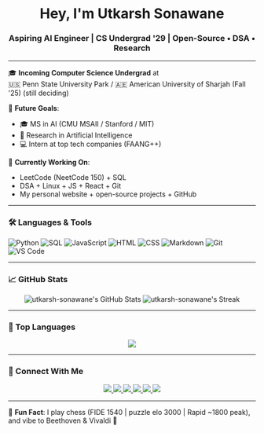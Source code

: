 <h1 align="center">Hey, I'm Utkarsh Sonawane</h1>
<h3 align="center">Aspiring AI Engineer | CS Undergrad '29 | Open-Source • DSA • Research</h3>

---

🎓 **Incoming Computer Science Undergrad** at  
🇺🇸 Penn State University Park / 🇦🇪 American University of Sharjah (Fall '25) (still deciding)

🧠 **Future Goals**:  
- 🎓 MS in AI (CMU MSAII / Stanford / MIT)  
- 🧪 Research in Artificial Intelligence
- 💻 Intern at top tech companies (FAANG++)

📍 **Currently Working On**:
- LeetCode (NeetCode 150) + SQL
- DSA + Linux + JS + React + Git
- My personal website + open-source projects + GitHub

---

### 🛠 Languages & Tools

![Python](https://img.shields.io/badge/Python-3776AB?style=flat&logo=python&logoColor=white)
![SQL](https://img.shields.io/badge/SQL-4479A1?style=flat&logo=postgresql&logoColor=white)
![JavaScript](https://img.shields.io/badge/JavaScript-F7DF1E?style=flat&logo=javascript&logoColor=black)
![HTML](https://img.shields.io/badge/HTML5-E34F26?style=flat&logo=html5&logoColor=white)
![CSS](https://img.shields.io/badge/CSS3-1572B6?style=flat&logo=css3&logoColor=white)
![Markdown](https://img.shields.io/badge/Markdown-000000?style=flat&logo=markdown&logoColor=white)
![Git](https://img.shields.io/badge/Git-F05032?style=flat&logo=git&logoColor=white)
![VS Code](https://img.shields.io/badge/VS_Code-007ACC?style=flat&logo=visual-studio-code&logoColor=white)

---

### 📈 GitHub Stats

<p align="center">
  <img src="https://github-readme-stats.vercel.app/api?username=utkarsh-sonawane&show_icons=true&theme=radical" alt="utkarsh-sonawane's GitHub Stats" />
  <img src="https://github-readme-streak-stats.herokuapp.com/?user=utkarsh-sonawane&theme=radical" alt="utkarsh-sonawane's Streak" />
</p>

---

### 🧠 Top Languages

<p align="center">
  <img src="https://github-readme-stats.vercel.app/api/top-langs/?username=utkarsh-sonawane&layout=compact&theme=radical" />
</p>

---

### 🔗 Connect With Me

<p align="center">
  <a href="https://utkarsh-sonawane.github.io/" target="_blank">
    <img src="https://img.shields.io/badge/-Website-000000?style=flat&logo=About.me&logoColor=white" />
  </a>
  <a href="https://www.linkedin.com/in/utkarsh-sonawane-0aa993280/" target="_blank">
    <img src="https://img.shields.io/badge/-LinkedIn-0077B5?style=flat&logo=linkedin&logoColor=white" />
  </a>
  <a href="https://github.com/utkarsh-sonawane" target="_blank">
    <img src="https://img.shields.io/badge/-GitHub-181717?style=flat&logo=github&logoColor=white" />
  </a>
  <a href="https://discord.com/users/nottekcrec" target="_blank">
    <img src="https://img.shields.io/badge/-Discord-7289DA?style=flat&logo=discord&logoColor=white" />
  </a>
  <a href="https://www.goodreads.com/user/show/85039206-tekcrec" target="_blank">
    <img src="https://img.shields.io/badge/-Goodreads-5D6A6A?style=flat&logo=goodreads&logoColor=white" />
  </a>
  <a href="mailto:utkarshsonawane67@gmail.com" target="_blank">
    <img src="https://img.shields.io/badge/-Gmail-D14836?style=flat&logo=gmail&logoColor=white" />
  </a>
</p>

---

🧩 **Fun Fact**: I play chess (FIDE 1540 | puzzle elo 3000 | Rapid ~1800 peak), and vibe to Beethoven & Vivaldi 🎼
